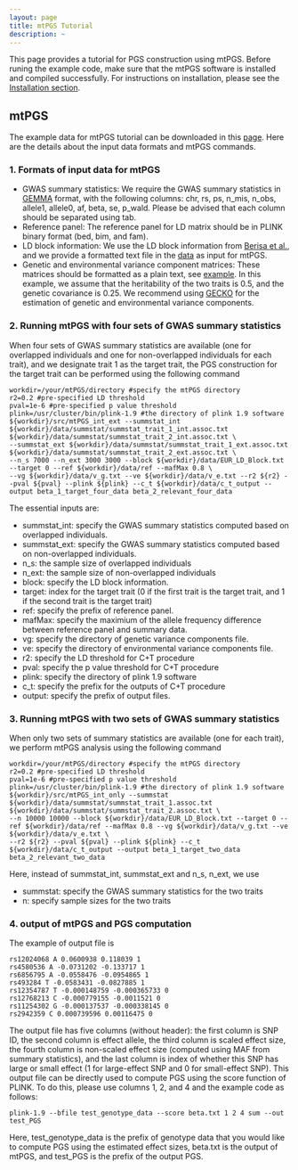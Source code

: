 ```yaml
---
layout: page
title: mtPGS Tutorial
description: ~
---
```

This page provides a tutorial for PGS construction using mtPGS. Before runing the example code, make sure that the mtPGS software is installed and compiled successfully. For instructions on installation, please see the [Installation section](https://xuchang0201.github.io/mtPGS/documentation/02_installation.html).

## mtPGS
The example data for mtPGS tutorial can be downloaded in this [page](https://xuchang0201.github.io/mtPGS/documentation/03_data.html). Here are the details about the input data formats and mtPGS commands. 
### 1. Formats of input data for mtPGS
* GWAS summary statistics: We require the GWAS summary statistics in [GEMMA](https://github.com/genetics-statistics/GEMMA) format, with the following columns: chr, rs, ps, n_mis, n_obs, allele1, allele0, af, beta, se, p_wald. Please be advised that each column should be separated using tab. 
* Reference panel: The reference panel for LD matrix should be in PLINK binary format (bed, bim, and fam).
* LD block information: We use the LD block information from [Berisa et al.](https://www.ncbi.nlm.nih.gov/pmc/articles/PMC4731402/), and we provide a formatted text file in the [data](https://github.com/xuchang0201/mtPGS/tree/main/data) as input for mtPGS.
* Genetic and environmental variance component matrices: These matrices should be formatted as a plain text, see [example](https://github.com/xuchang0201/mtPGS/blob/main/data/v_g.txt). In this example, we assume that the heritability of the two traits is 0.5, and the genetic covariance is 0.25. We recommend using [GECKO](https://github.com/borangao/GECKO) for the estimation of genetic and environmental variance components.

### 2. Running mtPGS with four sets of GWAS summary statistics
When four sets of GWAS summary statistics are available (one for overlapped individuals and one for non-overlapped individuals for each trait), and we designate trait 1 as the target trait, the PGS construction for the target trait can be performed using the following command
```
workdir=/your/mtPGS/directory #specify the mtPGS directory
r2=0.2 #pre-specified LD threshold
pval=1e-6 #pre-specified p value threshold
plink=/usr/cluster/bin/plink-1.9 #the directory of plink 1.9 software
${workdir}/src/mtPGS_int_ext --summstat_int ${workdir}/data/summstat/summstat_trait_1_int.assoc.txt ${workdir}/data/summstat/summstat_trait_2_int.assoc.txt \
--summstat_ext ${workdir}/data/summstat/summstat_trait_1_ext.assoc.txt ${workdir}/data/summstat/summstat_trait_2_ext.assoc.txt \
--n_s 7000 --n_ext 3000 3000 --block ${workdir}/data/EUR_LD_Block.txt --target 0 --ref ${workdir}/data/ref --mafMax 0.8 \
--vg ${workdir}/data/v_g.txt --ve ${workdir}/data/v_e.txt --r2 ${r2} --pval ${pval} --plink ${plink} --c_t ${workdir}/data/c_t_output --output beta_1_target_four_data beta_2_relevant_four_data
```
The essential inputs are:
- summstat_int: specify the GWAS summary statistics computed based on overlapped individuals.
- summstat_ext: specify the GWAS summary statistics computed based on non-overlapped individuals.
- n_s: the sample size of overlapped individuals
- n_ext: the sample size of non-overlapped individuals
- block: specify the LD block information.
- target: index for the target trait (0 if the first trait is the target trait, and 1 if the second trait is the target trait)
- ref: specify the prefix of reference panel.
- mafMax: specify the maximium of the allele frequency difference between reference panel and summary data.
- vg: specify the directory of genetic variance components file.
- ve: specify the directory of environmental variance components file.
- r2: specify the LD threshold for C+T procedure
- pval: specify the p value threshold for C+T procedure
- plink: specify the directory of plink 1.9 software
- c_t: specify the prefix for the outputs of C+T procedure
- output: specify the prefix of output files.

### 3. Running mtPGS with two sets of GWAS summary statistics
When only two sets of summary statistics are available (one for each trait), we perform mtPGS analysis using the following command
```
workdir=/your/mtPGS/directory #specify the mtPGS directory
r2=0.2 #pre-specified LD threshold
pval=1e-6 #pre-specified p value threshold
plink=/usr/cluster/bin/plink-1.9 #the directory of plink 1.9 software
${workdir}/src/mtPGS_int_only --summstat ${workdir}/data/summstat/summstat_trait_1.assoc.txt ${workdir}/data/summstat/summstat_trait_2.assoc.txt \
--n 10000 10000 --block ${workdir}/data/EUR_LD_Block.txt --target 0 --ref ${workdir}/data/ref --mafMax 0.8 --vg ${workdir}/data/v_g.txt --ve ${workdir}/data/v_e.txt \
--r2 ${r2} --pval ${pval} --plink ${plink} --c_t ${workdir}/data/c_t_output --output beta_1_target_two_data beta_2_relevant_two_data
```
Here, instead of summstat_int, summstat_ext and n_s, n_ext, we use
- summstat: specify the GWAS summary statistics for the two traits
- n: specify sample sizes for the two traits

### 4. output of mtPGS and PGS computation
The example of output file is
```
rs12024068 A 0.0600938 0.118039 1
rs4580536 A -0.0731202 -0.133717 1
rs6856795 A -0.0558476 -0.0954865 1
rs493284 T -0.0583431 -0.0827885 1
rs12354787 T -0.000148759 -0.000365733 0
rs12768213 C -0.000779155 -0.0011521 0
rs11254302 G -0.000137537 -0.000338145 0
rs2942359 C 0.000739596 0.00116475 0
```
The output file has five columns (without header): the first column is SNP ID, the second column is effect allele, the third column is scaled effect size, the fourth column is non-scaled effect size (computed using MAF from summary statistics), and the last column is index of whether this SNP has large or small effect (1 for large-effect SNP and 0 for small-effect SNP). This output file can be directly used to compute PGS using the score function of PLINK. To do this, please use columns 1, 2, and 4 and the example code as follows:
```
plink-1.9 --bfile test_genotype_data --score beta.txt 1 2 4 sum --out test_PGS
```
Here, test_genotype_data is the prefix of genotype data that you would like to compute PGS using the estimated effect sizes, beta.txt is the output of mtPGS, and test_PGS is the prefix of the output PGS. 
